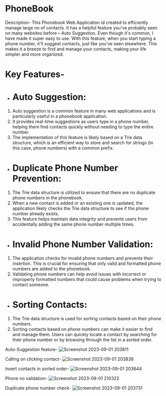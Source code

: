 # PhoneBook
Description- This Phonebook Web Application id created to efficiently manage large no of contacts. 
It has a helpful feature you've probably seen on many websites before – Auto Suggestion. 
Even though it's common, I have made it super easy to use.
With this feature, when you start typing a phone number, it'll suggest contacts, just like you've seen elsewhere. 
This makes it a breeze to find and manage your contacts, making your life simpler and more organized.

# Key Features-
- # Auto Suggestion:

1. Auto suggestion is a common feature in many web applications and is particularly useful in a phonebook application.
2. It provides real-time suggestions as users type in a phone number, helping them find contacts quickly without needing to type the entire number.
3. The implementation of this feature is likely based on a Trie data structure, which is an efficient way to store and search for strings (in this case, phone numbers) with a common prefix.

- # Duplicate Phone Number Prevention:
1. The Trie data structure is utilized to ensure that there are no duplicate phone numbers in the phonebook.
2. When a new contact is added or an existing one is updated, the application likely checks the Trie data structure to see if the phone number already exists.
3. This feature helps maintain data integrity and prevents users from accidentally adding the same phone number multiple times.

- # Invalid Phone Number Validation:
1. The application checks for invalid phone numbers and prevents their insertion. This is crucial for ensuring that only valid and formatted phone numbers are added to the phonebook.
2. Validating phone numbers can help avoid issues with incorrect or improperly formatted numbers that could cause problems when trying to contact someone.

- # Sorting Contacts:
1. The Trie data structure is used for sorting contacts based on their phone numbers.
2. Sorting contacts based on phone numbers can make it easier to find and manage them. Users can quickly locate a contact by searching for their phone number or by browsing through the list in a sorted order.

Auto-Suggestion feature-
![Screenshot 2023-09-01 203811](https://github.com/amangour7909/Phonebook/assets/127648041/604a9e89-6ae5-43ff-93ef-20e1362b6835)

Calling on clicking contact-
![Screenshot 2023-09-01 203838](https://github.com/amangour7909/Phonebook/assets/127648041/1939c306-cf3a-444e-bfce-b00b6122e3b1)

Insert contacts in sorted order-
![Screenshot 2023-09-01 203644](https://github.com/amangour7909/Phonebook/assets/127648041/f1dd36d7-4e3a-4eb3-8ed7-59e35e354f99)

Phone no validation-
![Screenshot 2023-09-01 210322](https://github.com/amangour7909/Phonebook/assets/127648041/9a477562-5a50-4894-937c-63366f8dfd07)


Duplicate phone number check-
![Screenshot 2023-09-01 203731](https://github.com/amangour7909/Phonebook/assets/127648041/15a2102a-7662-4e02-8bba-75322806f118)

